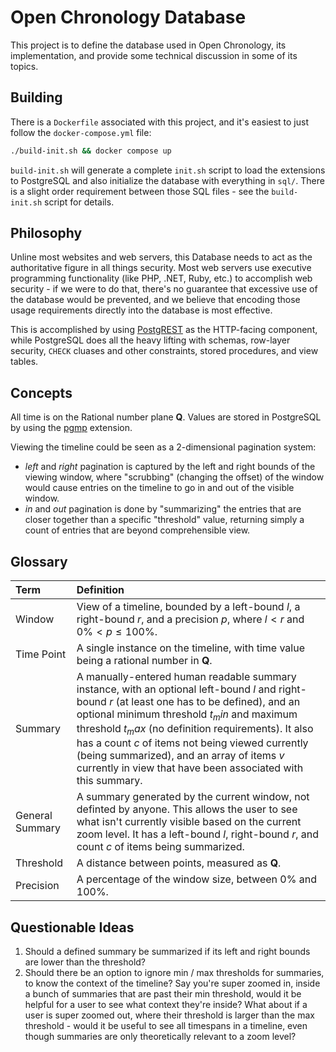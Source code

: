 Open Chronology Database
========================

This project is to define the database used in Open Chronology, its
implementation, and provide some technical discussion in some of its topics.

Building
--------

There is a `Dockerfile` associated with this project, and it's easiest to
just follow the `docker-compose.yml` file:

```bash
./build-init.sh && docker compose up
```

`build-init.sh` will generate a complete `init.sh` script to load the
extensions to PostgreSQL and also initialize the database with everything in
`sql/`. There is a slight order requirement between those SQL files - see the
`build-init.sh` script for details.

Philosophy
----------

Unline most websites and web servers, this Database needs to act as the
authoritative figure in all things security. Most web servers use executive
programming functionality (like PHP, .NET, Ruby, etc.) to accomplish web
security - if we were to do that, there's no guarantee that excessive use
of the database would be prevented, and we believe that encoding those usage
requirements directly into the database is most effective.

This is accomplished by using [PostgREST](https://postgrest.org/en/stable/)
as the HTTP-facing component, while PostgreSQL does all the heavy lifting
with schemas, row-layer security, `CHECK` cluases and other constraints,
stored procedures, and view tables.

Concepts
--------

All time is on the Rational number plane $\mathbf{Q}$. Values are stored
in PostgreSQL by using the [pgmp](https://www.varrazzo.com/pgmp/) extension.

Viewing the timeline could be seen as a 2-dimensional pagination system:

- _left_ and _right_ pagination is captured by the left and right bounds of the
  viewing window, where "scrubbing" (changing the offset) of the window would
  cause entries on the timeline to go in and out of the visible window.
- _in_ and _out_ pagination is done by "summarizing" the entries that are closer
  together than a specific "threshold" value, returning simply a count of
  entries that are beyond comprehensible view.

Glossary
--------

| Term            | Definition                                                 |
| :-------------- | :--------------------------------------------------------- |
| Window          | View of a timeline, bounded by a left-bound $l$, a right-bound $r$, and a precision $p$, where $l < r$ and $0\% < p \leq 100\%$. |
| Time Point      | A single instance on the timeline, with time value being a rational number in $\mathbf{Q}$. |
| Summary         | A manually-entered human readable summary instance, with an optional left-bound $l$ and right-bound $r$ (at least one has to be defined), and an optional minimum threshold $t_min$ and maximum threshold $t_max$ (no definition requirements). It also has a count $c$ of items not being viewed currently (being summarized), and an array of items $v$ currently in view that have been associated with this summary. |
| General Summary | A summary generated by the current window, not definted by anyone. This allows the user to see what isn't currently visible based on the current zoom level. It has a left-bound $l$, right-bound $r$, and count $c$ of items being summarized. |
| Threshold       | A distance between points, measured as $\mathbf{Q}$. |
| Precision       | A percentage of the window size, between $0\%$ and $100\%$. |

Questionable Ideas
------------------

1. Should a defined summary be summarized if its left and right bounds are lower than the threshold?
2. Should there be an option to ignore min / max thresholds for summaries, to know the context of the timeline?
   Say you're super zoomed in, inside a bunch of summaries that are past their min threshold, would it be helpful
   for a user to see what context they're inside? What about if a user is super zoomed out, where their threshold
   is larger than the max threshold - would it be useful to see all timespans in a timeline, even though summaries
   are only theoretically relevant to a zoom level?
